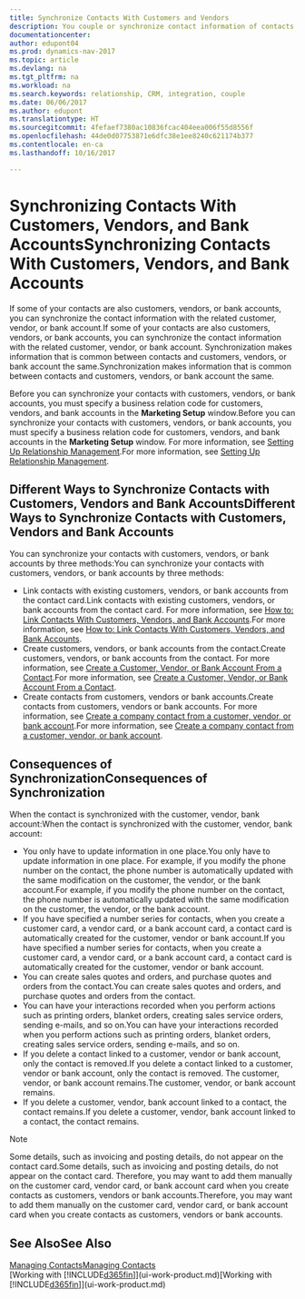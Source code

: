 ```yaml
---
title: Synchronize Contacts With Customers and Vendors
description: You couple or synchronize contact information of contacts who are also customers, vendors, or bank accounts, so you only update information in one place.
documentationcenter: 
author: edupont04
ms.prod: dynamics-nav-2017
ms.topic: article
ms.devlang: na
ms.tgt_pltfrm: na
ms.workload: na
ms.search.keywords: relationship, CRM, integration, couple
ms.date: 06/06/2017
ms.author: edupont
ms.translationtype: HT
ms.sourcegitcommit: 4fefaef7380ac10836fcac404eea006f55d8556f
ms.openlocfilehash: 44de0d07753871e6dfc38e1ee8240c621174b377
ms.contentlocale: en-ca
ms.lasthandoff: 10/16/2017

---
```

# <a name="synchronizing-contacts-with-customers-vendors-and-bank-accounts"></a><span data-ttu-id="184ab-103">Synchronizing Contacts With Customers, Vendors, and Bank Accounts</span><span class="sxs-lookup"><span data-stu-id="184ab-103">Synchronizing Contacts With Customers, Vendors, and Bank Accounts</span></span>
<span data-ttu-id="184ab-104">If some of your contacts are also customers, vendors, or bank accounts, you can synchronize the contact information with the related customer, vendor, or bank account.</span><span class="sxs-lookup"><span data-stu-id="184ab-104">If some of your contacts are also customers, vendors, or bank accounts, you can synchronize the contact information with the related customer, vendor, or bank account.</span></span> <span data-ttu-id="184ab-105">Synchronization makes information that is common between contacts and customers, vendors, or bank account the same.</span><span class="sxs-lookup"><span data-stu-id="184ab-105">Synchronization makes information that is common between contacts and customers, vendors, or bank account the same.</span></span>  

<span data-ttu-id="184ab-106">Before you can synchronize your contacts with customers, vendors, or bank accounts, you must specify a business relation code for customers, vendors, and bank accounts in the **Marketing Setup** window.</span><span class="sxs-lookup"><span data-stu-id="184ab-106">Before you can synchronize your contacts with customers, vendors, or bank accounts, you must specify a business relation code for customers, vendors, and bank accounts in the **Marketing Setup** window.</span></span> <span data-ttu-id="184ab-107">For more information, see [Setting Up Relationship Management](marketing-setup-marketing.md).</span><span class="sxs-lookup"><span data-stu-id="184ab-107">For more information, see [Setting Up Relationship Management](marketing-setup-marketing.md).</span></span>

## <a name="different-ways-to-synchronize-contacts-with-customers-vendors-and-bank-accounts"></a><span data-ttu-id="184ab-108">Different Ways to Synchronize Contacts with Customers, Vendors and Bank Accounts</span><span class="sxs-lookup"><span data-stu-id="184ab-108">Different Ways to Synchronize Contacts with Customers, Vendors and Bank Accounts</span></span>
<span data-ttu-id="184ab-109">You can synchronize your contacts with customers, vendors, or bank accounts by three methods:</span><span class="sxs-lookup"><span data-stu-id="184ab-109">You can synchronize your contacts with customers, vendors, or bank accounts by three methods:</span></span>

* <span data-ttu-id="184ab-110">Link contacts with existing customers, vendors, or bank accounts from the contact card.</span><span class="sxs-lookup"><span data-stu-id="184ab-110">Link contacts with existing customers, vendors, or bank accounts from the contact card.</span></span> <span data-ttu-id="184ab-111">For more information, see [How to: Link Contacts With Customers, Vendors, and Bank Accounts](marketing-how-link-contact.md).</span><span class="sxs-lookup"><span data-stu-id="184ab-111">For more information, see [How to: Link Contacts With Customers, Vendors, and Bank Accounts](marketing-how-link-contact.md).</span></span>
* <span data-ttu-id="184ab-112">Create customers, vendors, or bank accounts from the contact.</span><span class="sxs-lookup"><span data-stu-id="184ab-112">Create customers, vendors, or bank accounts from the contact.</span></span> <span data-ttu-id="184ab-113">For more information, see [Create a Customer, Vendor, or Bank Account From a Contact](marketing-how-create-contacts-new-customers-vendors-bank-accounts.md).</span><span class="sxs-lookup"><span data-stu-id="184ab-113">For more information, see [Create a Customer, Vendor, or Bank Account From a Contact](marketing-how-create-contacts-new-customers-vendors-bank-accounts.md).</span></span>
* <span data-ttu-id="184ab-114">Create contacts from customers, vendors or bank accounts.</span><span class="sxs-lookup"><span data-stu-id="184ab-114">Create contacts from customers, vendors or bank accounts.</span></span> <span data-ttu-id="184ab-115">For more information, see [Create a company contact from a customer, vendor, or bank account](marketing-how-create-contact-companies.md).</span><span class="sxs-lookup"><span data-stu-id="184ab-115">For more information, see [Create a company contact from a customer, vendor, or bank account](marketing-how-create-contact-companies.md).</span></span>

## <a name="consequences-of-synchronization"></a><span data-ttu-id="184ab-116">Consequences of Synchronization</span><span class="sxs-lookup"><span data-stu-id="184ab-116">Consequences of Synchronization</span></span>
<span data-ttu-id="184ab-117">When the contact is synchronized with the customer, vendor, bank account:</span><span class="sxs-lookup"><span data-stu-id="184ab-117">When the contact is synchronized with the customer, vendor, bank account:</span></span>

* <span data-ttu-id="184ab-118">You only have to update information in one place.</span><span class="sxs-lookup"><span data-stu-id="184ab-118">You only have to update information in one place.</span></span> <span data-ttu-id="184ab-119">For example, if you modify the phone number on the contact, the phone number is automatically updated with the same modification on the customer, the vendor, or the bank account.</span><span class="sxs-lookup"><span data-stu-id="184ab-119">For example, if you modify the phone number on the contact, the phone number is automatically updated with the same modification on the customer, the vendor, or the bank account.</span></span>
* <span data-ttu-id="184ab-120">If you have specified a number series for contacts, when you create a customer card, a vendor card, or a bank account card, a contact card is automatically created for the customer, vendor or bank account.</span><span class="sxs-lookup"><span data-stu-id="184ab-120">If you have specified a number series for contacts, when you create a customer card, a vendor card, or a bank account card, a contact card is automatically created for the customer, vendor or bank account.</span></span>
* <span data-ttu-id="184ab-121">You can create sales quotes and orders, and purchase quotes and orders from the contact.</span><span class="sxs-lookup"><span data-stu-id="184ab-121">You can create sales quotes and orders, and purchase quotes and orders from the contact.</span></span>
* <span data-ttu-id="184ab-122">You can have your interactions recorded when you perform actions such as printing orders, blanket orders, creating sales service orders, sending e-mails, and so on.</span><span class="sxs-lookup"><span data-stu-id="184ab-122">You can have your interactions recorded when you perform actions such as printing orders, blanket orders, creating sales service orders, sending e-mails, and so on.</span></span>
* <span data-ttu-id="184ab-123">If you delete a contact linked to a customer, vendor or bank account, only the contact is removed.</span><span class="sxs-lookup"><span data-stu-id="184ab-123">If you delete a contact linked to a customer, vendor or bank account, only the contact is removed.</span></span> <span data-ttu-id="184ab-124">The customer, vendor, or bank account remains.</span><span class="sxs-lookup"><span data-stu-id="184ab-124">The customer, vendor, or bank account remains.</span></span>
* <span data-ttu-id="184ab-125">If you delete a customer, vendor, bank account linked to a contact, the contact remains.</span><span class="sxs-lookup"><span data-stu-id="184ab-125">If you delete a customer, vendor, bank account linked to a contact, the contact remains.</span></span>

> [!NOTE]  
>   <span data-ttu-id="184ab-126">Some details, such as invoicing and posting details, do not appear on the contact card.</span><span class="sxs-lookup"><span data-stu-id="184ab-126">Some details, such as invoicing and posting details, do not appear on the contact card.</span></span> <span data-ttu-id="184ab-127">Therefore, you may want to add them manually on the customer card, vendor card, or bank account card when you create contacts as customers, vendors or bank accounts.</span><span class="sxs-lookup"><span data-stu-id="184ab-127">Therefore, you may want to add them manually on the customer card, vendor card, or bank account card when you create contacts as customers, vendors or bank accounts.</span></span>

## <a name="see-also"></a><span data-ttu-id="184ab-128">See Also</span><span class="sxs-lookup"><span data-stu-id="184ab-128">See Also</span></span>
[<span data-ttu-id="184ab-129">Managing Contacts</span><span class="sxs-lookup"><span data-stu-id="184ab-129">Managing Contacts</span></span>](marketing-contacts.md)  
<span data-ttu-id="184ab-130">[Working with [!INCLUDE[d365fin](includes/d365fin_md.md)]](ui-work-product.md)</span><span class="sxs-lookup"><span data-stu-id="184ab-130">[Working with [!INCLUDE[d365fin](includes/d365fin_md.md)]](ui-work-product.md)</span></span>

